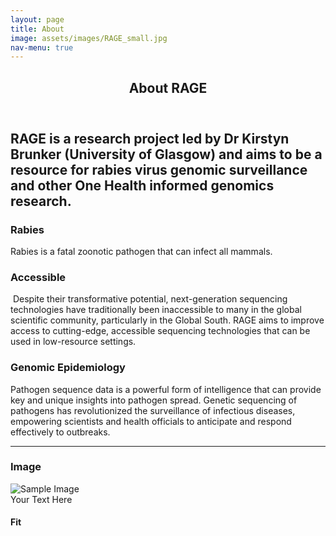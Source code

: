 ```yaml
---
layout: page
title: About
image: assets/images/RAGE_small.jpg
nav-menu: true
---
```


<!-- Main -->
<div id="main" class="alt">

<!-- One -->
<section id="one">
	<div class="inner">
		<header class="major">
			<h1>About RAGE</h1>
		</header>

<!-- Content -->

<h2 id="content">RAGE is a research project led by Dr Kirstyn Brunker (University of Glasgow) and aims to be a resource for rabies virus genomic surveillance and other One Health informed genomics research. </h2>
<div class="row">
	<div class="box box_moon1">
		<h3>Rabies</h3>
		<p><span class="image left"><img src="{% link assets/images/rabiddog.jpg %}" alt="" /></span>Rabies is a fatal zoonotic pathogen that can infect all mammals. </p>
	</div>
	<div class="box box_moon2">
		<h3>Accessible</h3>
		<p><span class="image left"><img src="{% link assets/images/carSeq.jpg %}" alt="" /></span> Despite their transformative potential, next-generation sequencing technologies have traditionally been inaccessible to many in the global scientific community, particularly in the Global South. RAGE aims to improve access to cutting-edge, accessible sequencing technologies that can be used in low-resource settings.</p>
	</div>
	<div class="box box_moon3">
		<h3>Genomic Epidemiology</h3>
		<p>Pathogen sequence data is a powerful form of intelligence that can provide key and unique insights into pathogen spread. Genetic sequencing of pathogens has revolutionized the surveillance of infectious diseases, empowering scientists and health officials to anticipate and respond effectively to outbreaks. </p>
    </div>

<hr class="major" />
        <!-- Break -->

<!-- Image -->
<h3>Image</h3>
        <!-- Break -->
 <div class="image-container">
    <img src="{% link assets/images/pic03.jpg %}" alt="Sample Image" class="image">
    <div class="overlay">
        <div class="text">Your Text Here</div>
    </div>
</div>

<h4>Fit</h4>
<span class="image fit"><img src="{% link assets/images/pic03.jpg %}" alt="" /></span>
<div class="box alt">
	<div class="row 50% uniform">
		<div class="4u"><span class="image fit"><img src="{% link assets/images/pic08.jpg %}" alt="" /></span></div>
		<div class="4u"><span class="image fit"><img src="{% link assets/images/pic09.jpg %}" alt="" /></span></div>
		<div class="4u$"><span class="image fit"><img src="{% link assets/images/pic10.jpg %}" alt="" /></span></div>
		<!-- Break -->
		<div class="4u"><span class="image fit"><img src="{% link assets/images/pic10.jpg %}" alt="" /></span></div>
		<div class="4u"><span class="image fit"><img src="{% link assets/images/pic08.jpg %}" alt="" /></span></div>
		<div class="4u$"><span class="image fit"><img src="{% link assets/images/pic09.jpg %}" alt="" /></span></div>
		<!-- Break -->
		<div class="4u"><span class="image fit"><img src="{% link assets/images/pic09.jpg %}" alt="" /></span></div>
		<div class="4u"><span class="image fit"><img src="{% link assets/images/pic10.jpg %}" alt="" /></span></div>
		<div class="4u$"><span class="image fit"><img src="{% link assets/images/pic08.jpg %}" alt="" /></span></div>
	</div>
</div>


</div>

</div>
</section>

</div>
